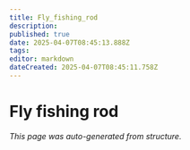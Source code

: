 ```yaml
---
title: Fly_fishing_rod
description: 
published: true
date: 2025-04-07T08:45:13.888Z
tags: 
editor: markdown
dateCreated: 2025-04-07T08:45:11.758Z
---
```


# Fly fishing rod

*This page was auto-generated from structure.*